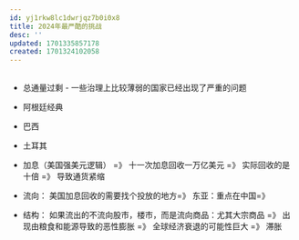 ```yaml
---
id: yj1rkw8lc1dwrjqz7b0i0x8
title: 2024年最严酷的挑战
desc: ''
updated: 1701335857178
created: 1701324102058
---
```


## 

- 总通量过剩 - 一些治理上比较薄弱的国家已经出现了严重的问题

 - 阿根廷经典
 - 巴西
 - 土耳其


- 加息（美国强美元逻辑） =》 十一次加息回收一万亿美元 =》 实际回收的是十倍 =》 导致通货紧缩

- 流向： 美国加息回收的需要找个投放的地方=》 东亚：重点在中国=》 
- 结构： 如果流出的不流向股市，楼市，而是流向商品：尤其大宗商品 =》 出现由粮食和能源导致的恶性膨胀 =》 全球经济衰退的可能性巨大 =》 滞胀